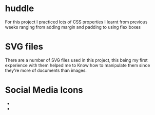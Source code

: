 # huddle
For this project I practiced lots of CSS properties I learnt from previous weeks
ranging from adding margin and padding to using flex boxes
# SVG files
There are a number of SVG files used in this project, this being my first experience with them helped me to
Know how to manipulate them since they're more of documents than images.
# Social Media Icons

<!doctype html>
<html>
 <head>
  <script src="https://kit.fontawesome.com/baf2ecc3e1.js" crossorigin="anonymous"></script> 
  <!-- link to my online fontawesome icons kit -->
 </head>
 <body>
  <ul>
   <li><i class="fa-brands fa-facebook"></i></li>
   <li><i class="fa-brands fa-twitter"></i></li>
  </ul>
   <!-- the icons called within the body of the html document -->
  </body>
</html>

